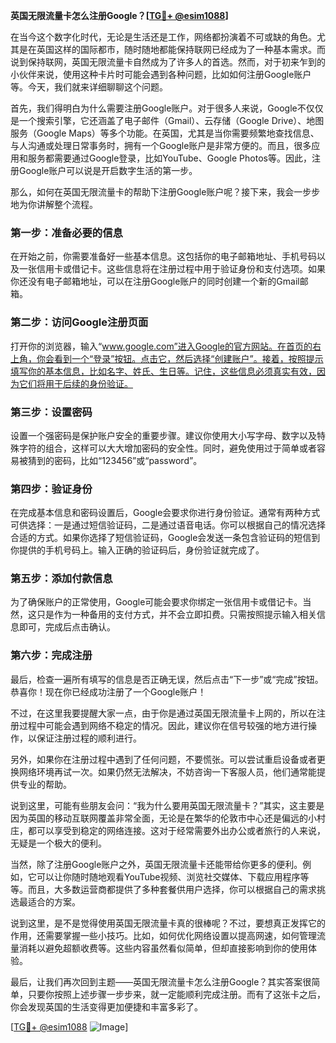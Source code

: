 **英国无限流量卡怎么注册Google？[[TG💪+ @esim1088](https://t.me/s/esim1088)]**

在当今这个数字化时代，无论是生活还是工作，网络都扮演着不可或缺的角色。尤其是在英国这样的国际都市，随时随地都能保持联网已经成为了一种基本需求。而说到保持联网，英国无限流量卡自然成为了许多人的首选。然而，对于初来乍到的小伙伴来说，使用这种卡片时可能会遇到各种问题，比如如何注册Google账户等。今天，我们就来详细聊聊这个问题。

首先，我们得明白为什么需要注册Google账户。对于很多人来说，Google不仅仅是一个搜索引擎，它还涵盖了电子邮件（Gmail）、云存储（Google Drive）、地图服务（Google Maps）等多个功能。在英国，尤其是当你需要频繁地查找信息、与人沟通或处理日常事务时，拥有一个Google账户是非常方便的。而且，很多应用和服务都需要通过Google登录，比如YouTube、Google Photos等。因此，注册Google账户可以说是开启数字生活的第一步。

那么，如何在英国无限流量卡的帮助下注册Google账户呢？接下来，我会一步步地为你讲解整个流程。

### 第一步：准备必要的信息

在开始之前，你需要准备好一些基本信息。这包括你的电子邮箱地址、手机号码以及一张信用卡或借记卡。这些信息将在注册过程中用于验证身份和支付选项。如果你还没有电子邮箱地址，可以在注册Google账户的同时创建一个新的Gmail邮箱。

### 第二步：访问Google注册页面

打开你的浏览器，输入“www.google.com”进入Google的官方网站。在首页的右上角，你会看到一个“登录”按钮。点击它，然后选择“创建账户”。接着，按照提示填写你的基本信息，比如名字、姓氏、生日等。记住，这些信息必须真实有效，因为它们将用于后续的身份验证。

### 第三步：设置密码

设置一个强密码是保护账户安全的重要步骤。建议你使用大小写字母、数字以及特殊字符的组合，这样可以大大增加密码的安全性。同时，避免使用过于简单或者容易被猜到的密码，比如“123456”或“password”。

### 第四步：验证身份

在完成基本信息和密码设置后，Google会要求你进行身份验证。通常有两种方式可供选择：一是通过短信验证码，二是通过语音电话。你可以根据自己的情况选择合适的方式。如果你选择了短信验证码，Google会发送一条包含验证码的短信到你提供的手机号码上。输入正确的验证码后，身份验证就完成了。

### 第五步：添加付款信息

为了确保账户的正常使用，Google可能会要求你绑定一张信用卡或借记卡。当然，这只是作为一种备用的支付方式，并不会立即扣费。只需按照提示输入相关信息即可，完成后点击确认。

### 第六步：完成注册

最后，检查一遍所有填写的信息是否正确无误，然后点击“下一步”或“完成”按钮。恭喜你！现在你已经成功注册了一个Google账户！

不过，在这里我要提醒大家一点，由于你是通过英国无限流量卡上网的，所以在注册过程中可能会遇到网络不稳定的情况。因此，建议你在信号较强的地方进行操作，以保证注册过程的顺利进行。

另外，如果你在注册过程中遇到了任何问题，不要慌张。可以尝试重启设备或者更换网络环境再试一次。如果仍然无法解决，不妨咨询一下客服人员，他们通常能提供专业的帮助。

说到这里，可能有些朋友会问：“我为什么要用英国无限流量卡？”其实，这主要是因为英国的移动互联网覆盖非常全面，无论是在繁华的伦敦市中心还是偏远的小村庄，都可以享受到稳定的网络连接。这对于经常需要外出办公或者旅行的人来说，无疑是一个极大的便利。

当然，除了注册Google账户之外，英国无限流量卡还能带给你更多的便利。例如，它可以让你随时随地观看YouTube视频、浏览社交媒体、下载应用程序等等。而且，大多数运营商都提供了多种套餐供用户选择，你可以根据自己的需求挑选最适合的方案。

说到这里，是不是觉得使用英国无限流量卡真的很棒呢？不过，要想真正发挥它的作用，还需要掌握一些小技巧。比如，如何优化网络设置以提高网速，如何管理流量消耗以避免超额收费等。这些内容虽然看似简单，但却直接影响到你的使用体验。

最后，让我们再次回到主题——英国无限流量卡怎么注册Google？其实答案很简单，只要你按照上述步骤一步步来，就一定能顺利完成注册。而有了这张卡之后，你会发现英国的生活变得更加便捷和丰富多彩了。

[[TG💪+ @esim1088](https://t.me/s/esim1088) ![Image](https://i.postimg.cc/4NQfJmqS/Snipaste-2025-05-13-00-14-12.png)]